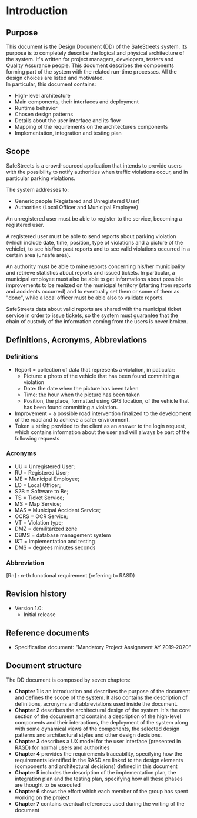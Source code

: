 # Introduction

## Purpose
This document is the Design Document (DD) of the SafeStreets system. Its purpose is to completely describe the logical and physical architecture of the system. It's written for project managers, developers, testers and Quality Assurance people.
This document describes	the	components forming part of the	system with the related run-time processes. All the	design choices are listed and motivated.	
In particular, this document contains:

* High-level architecture
* Main	components, their interfaces and deployment
* Runtime behavior
* Chosen design	patterns
* Details about	the	user interface and its flow
* Mapping of the requirements on the architecture’s	components
* Implementation, integration and testing plan

## Scope
SafeStreets is a crowd-­sourced application that intends to provide users with the possibility to notify authorities when traffic violations occur, and in particular parking violations.

The system addresses to:

* Generic people (Registered and Unregistered User)
* Authorities (Local Officer and Municipal Employee)

An unregistered user must be able to register to the service, becoming a registered user.

A registered user must be able to send reports about parking violation (which include date, time, position, type of violations and a picture of the vehicle), to see his/her past reports and to see valid violations occurred in a certain area (unsafe area).

An authority must be able to mine reports concerning his/her municipality and retrieve statistics about reports and issued tickets. In particular, a municipal employee must also be able to get informations about possible improvements to be realized on the municipal territory (starting from reports and accidents occurred) and to eventually set them or some of them as "done", while a local officer must be able also to validate reports.

SafeStreets data about valid reports are shared with the municipal ticket service in order to issue tickets, so the system must guarantee that the chain of custody of the information coming from the users is never broken.

## Definitions, Acronyms, Abbreviations
### Definitions
* Report = collection of data that represents a violation, in paticular:
    * Picture: a photo of the vehicle that has been found committing a violation
    * Date: the date when the picture has been taken
    * Time: the hour when the picture has been taken
    * Position, the place, formatted using GPS location, of the vehicle that has been found committing a violation.
* Improvement = a possible road intervention finalized to the development of the road and to achieve a safer
environment.
* Token = string provided to the client as an answer to the login request, which contains information about the user and will always be part of the following requests

### Acronyms 
* UU = Unregistered User;
* RU = Registered User;
* ME = Municipal Employee;
* LO = Local Officer;
* S2B = Software to Be;
* TS = Ticket Service;
* MS = Map Service;
* MAS = Municipal Accident Service;
* OCRS = OCR Service;
* VT = Violation type;
* DMZ = demilitarized zone
* DBMS = database management system
* I&T = implementation and testing
* DMS = degrees minutes seconds

### Abbreviation

[Rn] : n-th functional requirement (referring to RASD)

## Revision history
* Version 1.0:
    * Initial release

## Reference documents

* Specification document: "Mandatory Project Assignment AY 2019‐2020"

## Document structure

The DD document is composed by seven chapters:

* **Chapter 1** is an introduction and describes the purpose of the document and defines the scope of the system. It also contains the description of definitions, acronyms and abbreviations used inside the document.
* **Chapter 2** describes the architectural design of the system. It's the core section of the document and contains a description of the high-level components and their interactions, the deployment of the system along with some dynamical views of the components, the selected design patterns and architectural styles and other design decisions.
* **Chapter 3** describes a UX model for the user interface (presented in RASD) for normal users and authorities
* **Chapter 4** provides the requirements traceability, specifying how the requirements identified in the RASD are linked to the design elements (components and architectural decisions) defined in this document
* **Chapter 5** includes the description of the implementation plan, the integration plan and the testing	plan, specifying how all these phases are thought to be executed
* **Chapter 6** shows the effort which each member of the group has spent working on the project
* **Chapter 7** contains eventual references used during the writing of the document